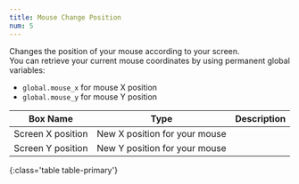 ```yaml
---
title: Mouse Change Position
num: 5
---
```


Changes the position of your mouse according to your screen.\
You can retrieve your current mouse coordinates by using permanent global variables:
- `global.mouse_x` for mouse X position
- `global.mouse_y` for mouse Y position


| Box Name | Type | Description | 
|-------|--------|--------
|Screen X position | New X position for your mouse
|Screen Y position | New Y position for your mouse
{:class='table table-primary'}










